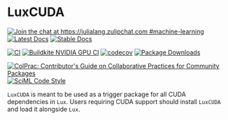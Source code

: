 # LuxCUDA

[![Join the chat at https://julialang.zulipchat.com #machine-learning](https://img.shields.io/static/v1?label=Zulip&message=chat&color=9558b2&labelColor=389826)](https://julialang.zulipchat.com/#narrow/stream/machine-learning)
[![Latest Docs](https://img.shields.io/badge/docs-latest-blue.svg)](http://lux.csail.mit.edu/dev/api/)
[![Stable Docs](https://img.shields.io/badge/docs-stable-blue.svg)](http://lux.csail.mit.edu/stable/api/)

[![CI](https://github.com/LuxDL/LuxCUDA.jl/actions/workflows/CI.yml/badge.svg)](https://github.com/LuxDL/LuxCUDA.jl/actions/workflows/CI.yml)
[![Buildkite NVIDIA GPU CI](https://img.shields.io/buildkite/7b7e33f865b82c14011f4e3dda13a7f32b10828d4c186bad41.svg?label=gpu&logo=nvidia)](https://buildkite.com/julialang/luxcuda-dot-jl/)
[![codecov](https://codecov.io/gh/LuxDL/LuxCUDA.jl/branch/main/graph/badge.svg?token=1ZY0A2NPEM)](https://codecov.io/gh/LuxDL/LuxCUDA.jl)
[![Package Downloads](https://shields.io/endpoint?url=https://pkgs.genieframework.com/api/v1/badge/LuxCUDA)](https://pkgs.genieframework.com?packages=LuxCUDA)

[![ColPrac: Contributor's Guide on Collaborative Practices for Community Packages](https://img.shields.io/badge/ColPrac-Contributor's%20Guide-blueviolet)](https://github.com/SciML/ColPrac)
[![SciML Code Style](https://img.shields.io/static/v1?label=code%20style&message=SciML&color=9558b2&labelColor=389826)](https://github.com/SciML/SciMLStyle)

`LuxCUDA` is meant to be used as a trigger package for all CUDA dependencies in `Lux`.
Users requiring CUDA support should install `LuxCUDA` and load it alongside `Lux`.
